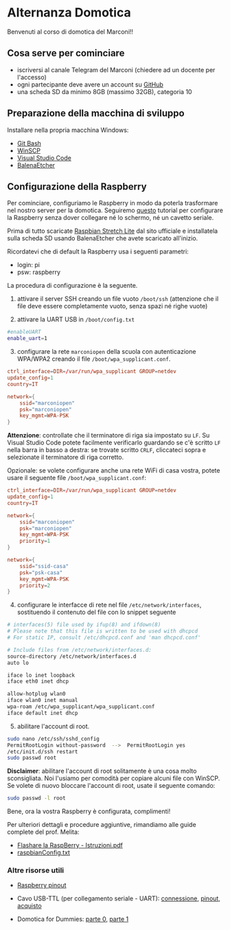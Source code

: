 # Alternanza Domotica

Benvenuti al corso di domotica del Marconi!!

## Cosa serve per cominciare
- iscriversi al canale Telegram del Marconi (chiedere ad un docente per l'accesso)
- ogni partecipante deve avere un account su [GitHub](https://github.com)
- una scheda SD da minimo 8GB (massimo 32GB), categoria 10

## Preparazione della macchina di sviluppo
Installare nella propria macchina Windows:
- [Git Bash](https://git-scm.com/downloads)
- [WinSCP](https://winscp.net/eng/download.php)
- [Visual Studio Code](https://code.visualstudio.com/)
- [BalenaEtcher](https://etcher.io)

## Configurazione della Raspberry
Per cominciare, configuriamo le Raspberry in modo da poterla trasformare nel nostro server per la domotica. Seguiremo [questo](https://desertbot.io/blog/headless-raspberry-pi-3-bplus-ssh-wifi-setup) tutorial per configurare la Raspberry senza dover collegare né lo schermo, né un cavetto seriale.

Prima di tutto scaricate [Raspbian Stretch Lite](https://www.raspberrypi.org/downloads/raspbian/) dal sito ufficiale e installatela sulla scheda SD usando BalenaEtcher che avete scaricato all'inizio.

Ricordatevi che di default la Raspberry usa i seguenti parametri:
- login: pi 
- psw: raspberry

La procedura di configurazione è la seguente.
1. attivare il server SSH creando un file vuoto `/boot/ssh` (attenzione che il file deve essere completamente vuoto, senza spazi né righe vuote)

2. attivare la UART USB in `/boot/config.txt`
```sh
#enableUART
enable_uart=1 
```
3. configurare la rete `marconiopen` della scuola con autenticazione WPA/WPA2 creando il file `/boot/wpa_supplicant.conf`.
```conf
ctrl_interface=DIR=/var/run/wpa_supplicant GROUP=netdev
update_config=1
country=IT

network={
    ssid="marconiopen"
    psk="marconiopen"
    key_mgmt=WPA-PSK
}
```

 **Attenzione**: controllate che il terminatore di riga sia impostato su `LF`. Su Visual Studio Code potete facilmente verificarlo guardando se c'è scritto `LF` nella barra in basso a destra: se trovate scritto `CRLF`, cliccateci sopra e selezionate il terminatore di riga corretto.

Opzionale: se volete configurare anche una rete WiFi di casa vostra, potete usare il seguente file `/boot/wpa_supplicant.conf`:
```conf
ctrl_interface=DIR=/var/run/wpa_supplicant GROUP=netdev
update_config=1
country=IT

network={
    ssid="marconiopen"
    psk="marconiopen"
    key_mgmt=WPA-PSK
	priority=1
}

network={
    ssid="ssid-casa"
    psk="psk-casa"
    key_mgmt=WPA-PSK
	priority=2
}
```
4. configurare le interfacce di rete nel file `/etc/network/interfaces`, sostituendo il contenuto del file con lo snippet seguente
```sh
# interfaces(5) file used by ifup(8) and ifdown(8)
# Please note that this file is written to be used with dhcpcd 
# For static IP, consult /etc/dhcpcd.conf and 'man dhcpcd.conf'

# Include files from /etc/network/interfaces.d:
source-directory /etc/network/interfaces.d 
auto lo

iface lo inet loopback
iface eth0 inet dhcp

allow-hotplug wlan0
iface wlan0 inet manual
wpa-roam /etc/wpa_supplicant/wpa_supplicant.conf
iface default inet dhcp
```

5. abilitare l'account di root.
```sh
sudo nano /etc/ssh/sshd_config
PermitRootLogin without-password  -->  PermitRootLogin yes
/etc/init.d/ssh restart
sudo passwd root
```
**Disclaimer**: abilitare l'account di root solitamente è una cosa molto sconsigliata. Noi l'usiamo per comodità per copiare alcuni file con WinSCP. Se volete di nuovo bloccare l'account di root, usate il seguente comando:
```sh
sudo passwd -l root
```

Bene, ora la vostra Raspberry è configurata, complimenti! 

Per ulteriori dettagli e procedure aggiuntive, rimandiamo alle guide complete del prof. Melita:
- [Flashare la RaspBerry - Istruzioni.pdf](resource/Flashare-la-RaspBerry-Istruzioni.pdf)
- [raspbianConfig.txt](resource/raspianConfig.txt)

### Altre risorse utili
- [Raspberry pinout](resource/raspbery-pi-3-gpio-pinout-40-pin-header-block-connector-1-1.png)
- Cavo USB-TTL (per collegamento seriale - UART): [connessione](resource/USBTTLPinout.png), [pinout](resource/usbttlpinout.jpg), [acquisto](https://www.amazon.it/Sumind-Raspberry-Programmazione-Seriale-Supported/dp/B01N4X3BJB/ref=sr_1_fkmr2_1?ie=UTF8&qid=1553507750&sr=8-1-fkmr2&keywords=Usb+To+TTL+Pl2303ta)

- Domotica for Dummies: [parte 0](resource/domotica4dummies/domotica4dummies_parte-0.pdf), [parte 1](resource/domotica4dummies/domotica4dummies_parte-1.pdf)

